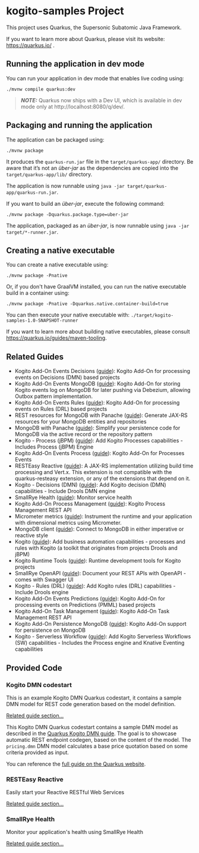 # kogito-samples Project

This project uses Quarkus, the Supersonic Subatomic Java Framework.

If you want to learn more about Quarkus, please visit its website: https://quarkus.io/ .

## Running the application in dev mode

You can run your application in dev mode that enables live coding using:

```shell script
./mvnw compile quarkus:dev
```

> **_NOTE:_**  Quarkus now ships with a Dev UI, which is available in dev mode only at http://localhost:8080/q/dev/.

## Packaging and running the application

The application can be packaged using:

```shell script
./mvnw package
```

It produces the `quarkus-run.jar` file in the `target/quarkus-app/` directory. Be aware that it’s not an _über-jar_ as
the dependencies are copied into the `target/quarkus-app/lib/` directory.

The application is now runnable using `java -jar target/quarkus-app/quarkus-run.jar`.

If you want to build an _über-jar_, execute the following command:

```shell script
./mvnw package -Dquarkus.package.type=uber-jar
```

The application, packaged as an _über-jar_, is now runnable using `java -jar target/*-runner.jar`.

## Creating a native executable

You can create a native executable using:

```shell script
./mvnw package -Pnative
```

Or, if you don't have GraalVM installed, you can run the native executable build in a container using:

```shell script
./mvnw package -Pnative -Dquarkus.native.container-build=true
```

You can then execute your native executable with: `./target/kogito-samples-1.0-SNAPSHOT-runner`

If you want to learn more about building native executables, please consult https://quarkus.io/guides/maven-tooling.

## Related Guides

- Kogito Add-On Events Decisions ([guide](https://quarkus.io/guides/kogito-dmn)): Kogito Add-On for processing events on
  Decisions (DMN) based projects
- Kogito Add-On Events MongoDB ([guide](https://quarkus.io/guides/kogito)): Kogito Add-On for storing Kogito events log
  on MongoDB for later pushing via Debezium, allowing Outbox pattern implementation.
- Kogito Add-On Events Rules ([guide](https://quarkus.io/guides/kogito-drl)): Kogito Add-On for processing events on
  Rules (DRL) based projects
- REST resources for MongoDB with Panache ([guide](https://quarkus.io/guides/rest-data-panache)): Generate JAX-RS
  resources for your MongoDB entities and repositories
- MongoDB with Panache ([guide](https://quarkus.io/guides/mongodb-panache)): Simplify your persistence code for MongoDB
  via the active record or the repository pattern
- Kogito - Process (jBPM) ([guide](https://quarkus.io/guides/kogito)): Add Kogito Processes capabilities - Includes
  Process (jBPM) Engine
- Kogito Add-On Events Process ([guide](https://quarkus.io/guides/kogito)): Kogito Add-On for Processes Events
- RESTEasy Reactive ([guide](https://quarkus.io/guides/resteasy-reactive)): A JAX-RS implementation utilizing build time
  processing and Vert.x. This extension is not compatible with the quarkus-resteasy extension, or any of the extensions
  that depend on it.
- Kogito - Decisions (DMN) ([guide](https://quarkus.io/guides/kogito-dmn)): Add Kogito decision (DMN) capabilities -
  Include Drools DMN engine
- SmallRye Health ([guide](https://quarkus.io/guides/microprofile-health)): Monitor service health
- Kogito Add-On Process Management ([guide](https://quarkus.io/guides/kogito)): Kogito Process Management REST API
- Micrometer metrics ([guide](https://quarkus.io/guides/micrometer)): Instrument the runtime and your application with
  dimensional metrics using Micrometer.
- MongoDB client ([guide](https://quarkus.io/guides/mongodb)): Connect to MongoDB in either imperative or reactive style
- Kogito ([guide](https://quarkus.io/guides/kogito)): Add business automation capabilities - processes and rules with
  Kogito (a toolkit that originates from projects Drools and jBPM)
- Kogito Runtime Tools ([guide](https://quarkus.io/guides/kogito)): Runtime development tools for Kogito projects
- SmallRye OpenAPI ([guide](https://quarkus.io/guides/openapi-swaggerui)): Document your REST APIs with OpenAPI - comes
  with Swagger UI
- Kogito - Rules (DRL) ([guide](https://quarkus.io/guides/kogito-drl)): Add Kogito rules (DRL) capabilities - Include
  Drools engine
- Kogito Add-On Events Predictions ([guide](https://quarkus.io/guides/kogito-pmml)): Kogito Add-On for processing events
  on Predictions (PMML) based projects
- Kogito Add-On Task Management ([guide](https://quarkus.io/guides/kogito)): Kogito Add-On Task Management REST API
- Kogito Add-On Persistence MongoDB ([guide](https://quarkus.io/guides/kogito)): Kogito Add-On support for persistence
  on MongoDB
- Kogito - Serverless Workflow ([guide](https://quarkus.io/guides/kogito)): Add Kogito Serverless Workflows (SW)
  capabilities - Includes the Process engine and Knative Eventing capabilities

## Provided Code

### Kogito DMN codestart

This is an example Kogito DMN Quarkus codestart, it contains a sample DMN model for REST code generation based on the
model definition.

[Related guide section...](https://quarkus.io/guides/kogito-dmn)

This Kogito DMN Quarkus codestart contains a sample DMN model as described in
the [Quarkus Kogito DMN guide](https://quarkus.io/guides/kogito-dmn). The goal is to showcase automatic REST endpoint
codegen, based on the content of the model. The `pricing.dmn` DMN model calculates a base price quotation based on some
criteria provided as input.

You can reference the [full guide on the Quarkus website](https://quarkus.io/guides/kogito-dmn).

### RESTEasy Reactive

Easily start your Reactive RESTful Web Services

[Related guide section...](https://quarkus.io/guides/getting-started-reactive#reactive-jax-rs-resources)

### SmallRye Health

Monitor your application's health using SmallRye Health

[Related guide section...](https://quarkus.io/guides/smallrye-health)
